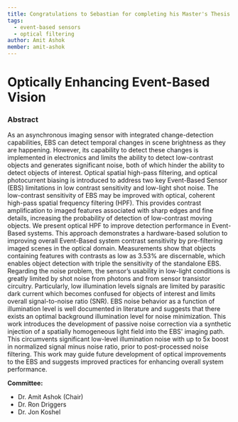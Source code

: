 ```yaml
---
title: Congratulations to Sebastian for completing his Master's Thesis!
tags:
  - event-based sensors
  - optical filtering
author: Amit Ashok
member: amit-ashok
---
```


# Optically Enhancing Event-Based Vision

### Abstract
As an asynchronous imaging sensor with integrated change-detection capabilities, EBS can detect temporal changes in scene brightness as they are happening. However, its capability to detect these changes is implemented in electronics and limits the ability to detect low-contrast objects and generates significant noise, both of which hinder the ability to detect objects of interest. Optical spatial high-pass filtering, and optical photocurrent biasing is introduced to address two key Event-Based Sensor (EBS) limitations in low contrast sensitivity and low-light shot noise. The low-contrast sensitivity of EBS may be improved with optical, coherent high-pass spatial frequency filtering (HPF). This provides contrast amplification to imaged features associated with sharp edges and fine details, increasing the probability of detection of low-contrast moving objects. We present optical HPF to improve detection performance in Event-Based systems. This approach demonstrates a hardware-based solution to improving overall Event-Based system contrast sensitivity by pre-filtering imaged scenes in the optical domain. Measurements show that objects containing features with contrasts as low as 3.53% are discernable, which enables object detection with triple the sensitivity of the standalone EBS. Regarding the noise problem, the sensor’s usability in low-light conditions is greatly limited by shot noise from photons and from sensor transistor circuitry. Particularly, low illumination levels signals are limited by parasitic dark current which becomes confused for objects of interest and limits overall signal-to-noise ratio (SNR). EBS noise behavior as a function of illumination level is well documented in literature and suggests that there exists an optimal background illumination level for noise minimization. This work introduces the development of passive noise correction via a synthetic injection of a spatially homogeneous light field into the EBS' imaging path. This circumvents significant low-level illumination noise with up to 5x boost in normalized signal minus noise ratio, prior to post-processed noise filtering. This work may guide future development of optical improvements to the EBS and suggests improved practices for enhancing overall system performance.

**Committee:**
- Dr. Amit Ashok (Chair)
- Dr. Ron Driggers
- Dr. Jon Koshel
